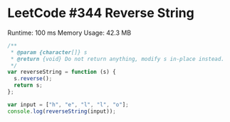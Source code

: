 # LeetCode #344 Reverse String

Runtime: 100 ms
Memory Usage: 42.3 MB

```javascript
/**
 * @param {character[]} s
 * @return {void} Do not return anything, modify s in-place instead.
 */
var reverseString = function (s) {
  s.reverse();
  return s;
};

var input = ["h", "e", "l", "l", "o"];
console.log(reverseString(input));
```
